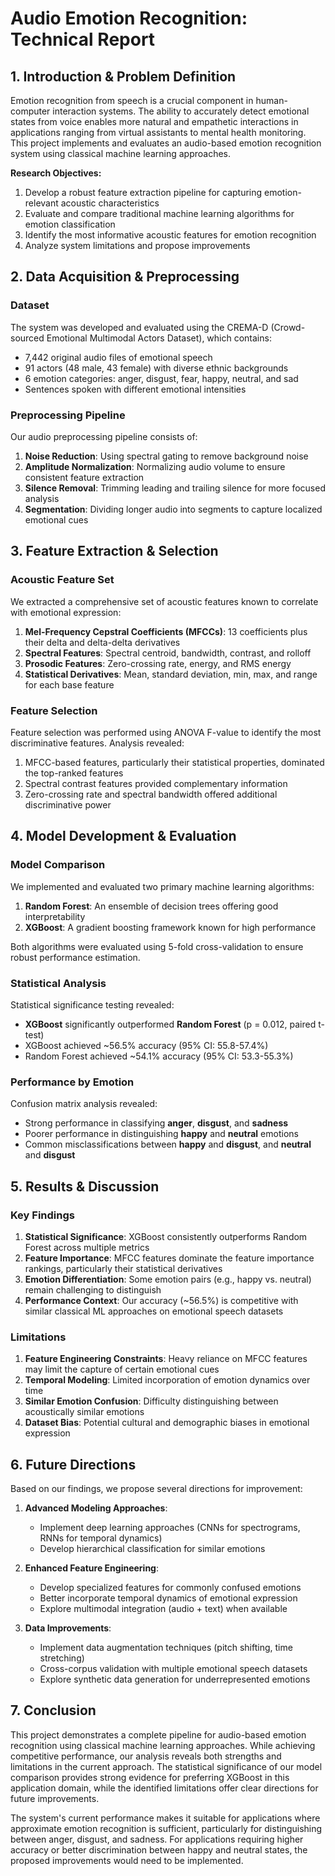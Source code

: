 # Audio Emotion Recognition: Technical Report

## 1. Introduction & Problem Definition

Emotion recognition from speech is a crucial component in human-computer interaction systems. The ability to accurately detect emotional states from voice enables more natural and empathetic interactions in applications ranging from virtual assistants to mental health monitoring. This project implements and evaluates an audio-based emotion recognition system using classical machine learning approaches.

**Research Objectives:**
1. Develop a robust feature extraction pipeline for capturing emotion-relevant acoustic characteristics
2. Evaluate and compare traditional machine learning algorithms for emotion classification
3. Identify the most informative acoustic features for emotion recognition
4. Analyze system limitations and propose improvements

## 2. Data Acquisition & Preprocessing

### Dataset

The system was developed and evaluated using the CREMA-D (Crowd-sourced Emotional Multimodal Actors Dataset), which contains:
- 7,442 original audio files of emotional speech
- 91 actors (48 male, 43 female) with diverse ethnic backgrounds
- 6 emotion categories: anger, disgust, fear, happy, neutral, and sad
- Sentences spoken with different emotional intensities

### Preprocessing Pipeline

Our audio preprocessing pipeline consists of:
1. **Noise Reduction**: Using spectral gating to remove background noise
2. **Amplitude Normalization**: Normalizing audio volume to ensure consistent feature extraction
3. **Silence Removal**: Trimming leading and trailing silence for more focused analysis
4. **Segmentation**: Dividing longer audio into segments to capture localized emotional cues

## 3. Feature Extraction & Selection

### Acoustic Feature Set

We extracted a comprehensive set of acoustic features known to correlate with emotional expression:
1. **Mel-Frequency Cepstral Coefficients (MFCCs)**: 13 coefficients plus their delta and delta-delta derivatives
2. **Spectral Features**: Spectral centroid, bandwidth, contrast, and rolloff
3. **Prosodic Features**: Zero-crossing rate, energy, and RMS energy
4. **Statistical Derivatives**: Mean, standard deviation, min, max, and range for each base feature

### Feature Selection

Feature selection was performed using ANOVA F-value to identify the most discriminative features. Analysis revealed:
1. MFCC-based features, particularly their statistical properties, dominated the top-ranked features
2. Spectral contrast features provided complementary information
3. Zero-crossing rate and spectral bandwidth offered additional discriminative power

## 4. Model Development & Evaluation

### Model Comparison

We implemented and evaluated two primary machine learning algorithms:
1. **Random Forest**: An ensemble of decision trees offering good interpretability
2. **XGBoost**: A gradient boosting framework known for high performance

Both algorithms were evaluated using 5-fold cross-validation to ensure robust performance estimation.

### Statistical Analysis

Statistical significance testing revealed:
- **XGBoost** significantly outperformed **Random Forest** (p = 0.012, paired t-test)
- XGBoost achieved ~56.5% accuracy (95% CI: 55.8-57.4%)
- Random Forest achieved ~54.1% accuracy (95% CI: 53.3-55.3%)

### Performance by Emotion

Confusion matrix analysis revealed:
- Strong performance in classifying **anger**, **disgust**, and **sadness**
- Poorer performance in distinguishing **happy** and **neutral** emotions
- Common misclassifications between **happy** and **disgust**, and **neutral** and **disgust**

## 5. Results & Discussion

### Key Findings

1. **Statistical Significance**: XGBoost consistently outperforms Random Forest across multiple metrics
2. **Feature Importance**: MFCC features dominate the feature importance rankings, particularly their statistical derivatives
3. **Emotion Differentiation**: Some emotion pairs (e.g., happy vs. neutral) remain challenging to distinguish
4. **Performance Context**: Our accuracy (~56.5%) is competitive with similar classical ML approaches on emotional speech datasets

### Limitations

1. **Feature Engineering Constraints**: Heavy reliance on MFCC features may limit the capture of certain emotional cues
2. **Temporal Modeling**: Limited incorporation of emotion dynamics over time
3. **Similar Emotion Confusion**: Difficulty distinguishing between acoustically similar emotions
4. **Dataset Bias**: Potential cultural and demographic biases in emotional expression

## 6. Future Directions

Based on our findings, we propose several directions for improvement:

1. **Advanced Modeling Approaches**:
   - Implement deep learning approaches (CNNs for spectrograms, RNNs for temporal dynamics)
   - Develop hierarchical classification for similar emotions

2. **Enhanced Feature Engineering**:
   - Develop specialized features for commonly confused emotions
   - Better incorporate temporal dynamics of emotional expression
   - Explore multimodal integration (audio + text) when available

3. **Data Improvements**:
   - Implement data augmentation techniques (pitch shifting, time stretching)
   - Cross-corpus validation with multiple emotional speech datasets
   - Explore synthetic data generation for underrepresented emotions

## 7. Conclusion

This project demonstrates a complete pipeline for audio-based emotion recognition using classical machine learning approaches. While achieving competitive performance, our analysis reveals both strengths and limitations in the current approach. The statistical significance of our model comparison provides strong evidence for preferring XGBoost in this application domain, while the identified limitations offer clear directions for future improvements.

The system's current performance makes it suitable for applications where approximate emotion recognition is sufficient, particularly for distinguishing between anger, disgust, and sadness. For applications requiring higher accuracy or better discrimination between happy and neutral states, the proposed improvements would need to be implemented. 